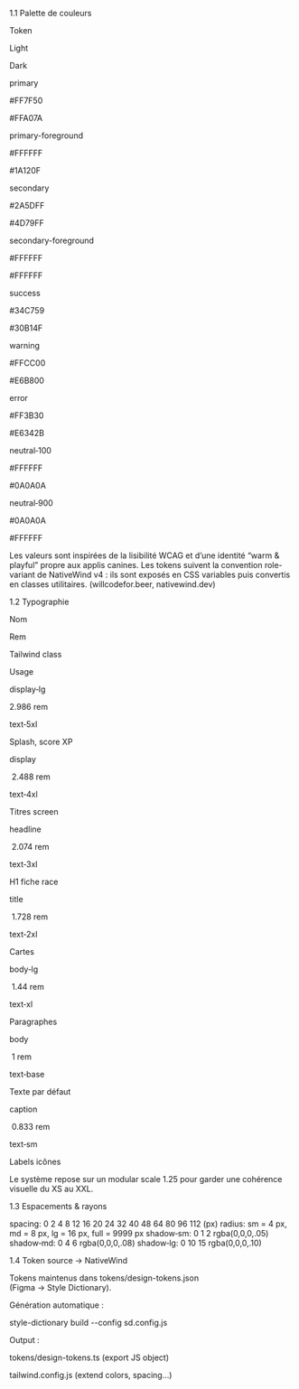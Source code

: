 1.1 Palette de couleurs

Token

Light

Dark

primary

#FF7F50

#FFA07A

primary-foreground

#FFFFFF

#1A120F

secondary

#2A5DFF

#4D79FF

secondary-foreground

#FFFFFF

#FFFFFF

success

#34C759

#30B14F

warning

#FFCC00

#E6B800

error

#FF3B30

#E6342B

neutral‑100

#FFFFFF

#0A0A0A

neutral‑900

#0A0A0A

#FFFFFF

Les valeurs sont inspirées de la lisibilité WCAG et d’une identité “warm & playful” propre aux applis canines. Les tokens suivent la convention role-variant de NativeWind v4 : ils sont exposés en CSS variables puis convertis en classes utilitaires. (willcodefor.beer, nativewind.dev)

1.2 Typographie

Nom

Rem

Tailwind class

Usage

display‑lg

2.986 rem

text‑5xl

Splash, score XP

display

 2.488 rem

text‑4xl

Titres screen

headline

 2.074 rem

text‑3xl

H1 fiche race

title

 1.728 rem

text‑2xl

Cartes

body‑lg

 1.44 rem

text‑xl

Paragraphes

body

 1 rem

text‑base

Texte par défaut

caption

 0.833 rem

text‑sm

Labels icônes

Le système repose sur un modular scale 1.25 pour garder une cohérence visuelle du XS au XXL.

1.3 Espacements & rayons

spacing: 0 2 4 8 12 16 20 24 32 40 48 64 80 96 112 (px)
radius: sm = 4 px, md = 8 px, lg = 16 px, full = 9999 px
shadow‑sm: 0 1 2 rgba(0,0,0,.05)
shadow‑md: 0 4 6 rgba(0,0,0,.08)
shadow‑lg: 0 10 15 rgba(0,0,0,.10)

1.4 Token source → NativeWind

Tokens maintenus dans tokens/design-tokens.json (Figma → Style Dictionary).

Génération automatique :

style-dictionary build --config sd.config.js

Output :

tokens/design-tokens.ts (export JS object)

tailwind.config.js (extend colors, spacing…)